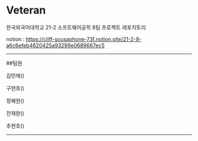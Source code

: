 # Veteran
한국외국어대학교 21-2 소프트웨어공학 8팀 프로젝트 레포지토리

notion : https://cliff-sousaphone-73f.notion.site/21-2-8-a6c6efeb4620425a93299e0689667ec5

---
##팀원

김민채()

구현호()

정혜원()

전재완()

추현호()

---
